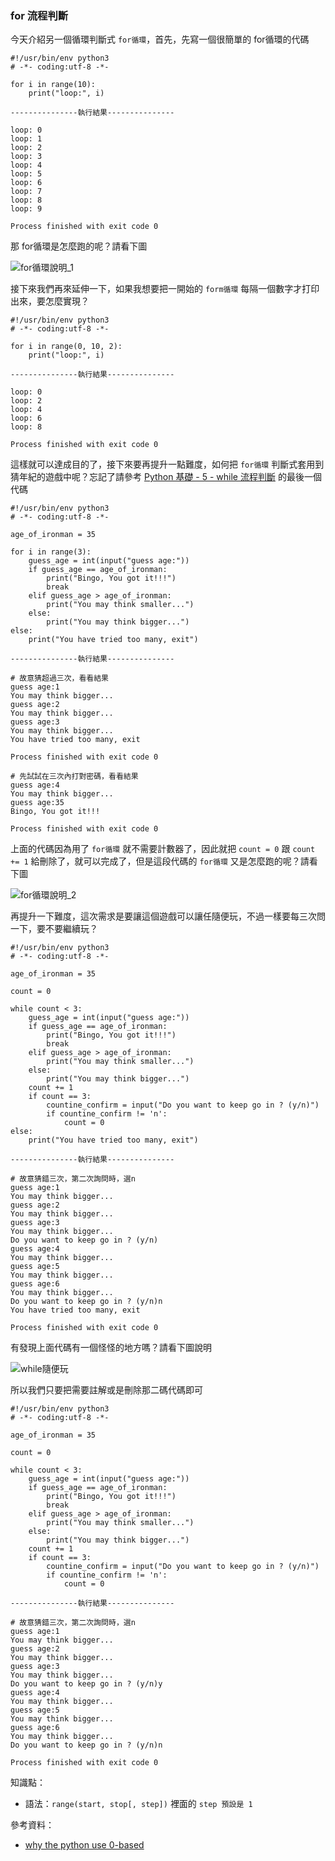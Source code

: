 ### for 流程判斷

今天介紹另一個循環判斷式 `for循環`，首先，先寫一個很簡單的 for循環的代碼

```
#!/usr/bin/env python3
# -*- coding:utf-8 -*-

for i in range(10):
    print("loop:", i)
    
---------------執行結果---------------

loop: 0
loop: 1
loop: 2
loop: 3
loop: 4
loop: 5
loop: 6
loop: 7
loop: 8
loop: 9

Process finished with exit code 0
```

那 for循環是怎麼跑的呢？請看下圖

![for循環說明_1](./IMG/5.png)


接下來我們再來延伸一下，如果我想要把一開始的 `form循環` 每隔一個數字才打印出來，要怎麼實現？

```
#!/usr/bin/env python3
# -*- coding:utf-8 -*-

for i in range(0, 10, 2):
    print("loop:", i)
    
---------------執行結果---------------

loop: 0
loop: 2
loop: 4
loop: 6
loop: 8

Process finished with exit code 0
```

這樣就可以達成目的了，接下來要再提升一點難度，如何把 `for循環` 判斷式套用到猜年紀的遊戲中呢？忘記了請參考 [Python 基礎 - 5 - while 流程判斷](Python%20基礎%20-%205%20-%20while%20流程判斷.md) 的最後一個代碼


```
#!/usr/bin/env python3
# -*- coding:utf-8 -*-

age_of_ironman = 35

for i in range(3):
    guess_age = int(input("guess age:"))
    if guess_age == age_of_ironman:
        print("Bingo, You got it!!!")
        break
    elif guess_age > age_of_ironman:
        print("You may think smaller...")
    else:
        print("You may think bigger...")
else:
    print("You have tried too many, exit")

---------------執行結果---------------

# 故意猜超過三次，看看結果
guess age:1
You may think bigger...
guess age:2
You may think bigger...
guess age:3
You may think bigger...
You have tried too many, exit

Process finished with exit code 0

# 先試試在三次內打對密碼，看看結果
guess age:4
You may think bigger...
guess age:35
Bingo, You got it!!!

Process finished with exit code 0
```

上面的代碼因為用了 `for循環` 就不需要計數器了，因此就把 `count = 0` 跟 `count += 1` 給刪除了，就可以完成了，但是這段代碼的 `for循環` 又是怎麼跑的呢？請看下圖

![for循環說明_2](./IMG/6.png)

再提升一下難度，這次需求是要讓這個遊戲可以讓任隨便玩，不過一樣要每三次問一下，要不要繼續玩？

```
#!/usr/bin/env python3
# -*- coding:utf-8 -*-

age_of_ironman = 35

count = 0

while count < 3:
    guess_age = int(input("guess age:"))
    if guess_age == age_of_ironman:
        print("Bingo, You got it!!!")
        break
    elif guess_age > age_of_ironman:
        print("You may think smaller...")
    else:
        print("You may think bigger...")
    count += 1
    if count == 3:
        countine_confirm = input("Do you want to keep go in ? (y/n)")
        if countine_confirm != 'n':
            count = 0
else:
    print("You have tried too many, exit")

---------------執行結果---------------

# 故意猜錯三次，第二次詢問時，選n
guess age:1
You may think bigger...
guess age:2
You may think bigger...
guess age:3
You may think bigger...
Do you want to keep go in ? (y/n)
guess age:4
You may think bigger...
guess age:5
You may think bigger...
guess age:6
You may think bigger...
Do you want to keep go in ? (y/n)n
You have tried too many, exit

Process finished with exit code 0
```

有發現上面代碼有一個怪怪的地方嗎？請看下圖說明

![while隨便玩](./IMG/7.png)

所以我們只要把需要註解或是刪除那二碼代碼即可

```
#!/usr/bin/env python3
# -*- coding:utf-8 -*-

age_of_ironman = 35

count = 0

while count < 3:
    guess_age = int(input("guess age:"))
    if guess_age == age_of_ironman:
        print("Bingo, You got it!!!")
        break
    elif guess_age > age_of_ironman:
        print("You may think smaller...")
    else:
        print("You may think bigger...")
    count += 1
    if count == 3:
        countine_confirm = input("Do you want to keep go in ? (y/n)")
        if countine_confirm != 'n':
            count = 0

---------------執行結果---------------

# 故意猜錯三次，第二次詢問時，選n
guess age:1
You may think bigger...
guess age:2
You may think bigger...
guess age:3
You may think bigger...
Do you want to keep go in ? (y/n)y
guess age:4
You may think bigger...
guess age:5
You may think bigger...
guess age:6
You may think bigger...
Do you want to keep go in ? (y/n)n

Process finished with exit code 0
```


知識點：

* 語法：`range(start, stop[, step])` 裡面的 `step 預設是 1`


參考資料：

* [why the python use 0-based](http://www.vaikan.com/why-python-uses-0-based-indexing/)


